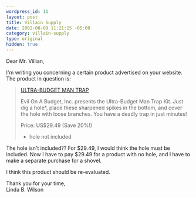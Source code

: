 ```yaml
--- 
wordpress_id: 11
layout: post
title: Villain Supply
date: 2002-08-09 11:21:15 -05:00
category: villain-supply
type: original
hidden: true
---
```

Dear Mr. Villian,

I'm writing you concerning a certain product advertised on your website.
The product in question is:

<blockquote><a href="http://web.archive.org/web/20020802142904/http://www.villainsupply.com/traps.html">ULTRA-BUDGET MAN TRAP</a>

Evil On A Budget, Inc. presents the Ultra-Budget Man Trap Kit. Just
dig a hole*, place these sharpened spikes in the bottom, and cover the hole
with loose branches. You have a deadly trap in just minutes!

Price: US$29.49 (Save 20%!)
* hole not included
</blockquote>

The hole isn't included?? For $29.49, I would think the hole must be included. Now I have to pay $29.49 for a product with no hole, and I have to make a separate purchase for a shovel.

I think this product should be re-evaluated.

Thank you for your time,  
Linda B. Wilson
